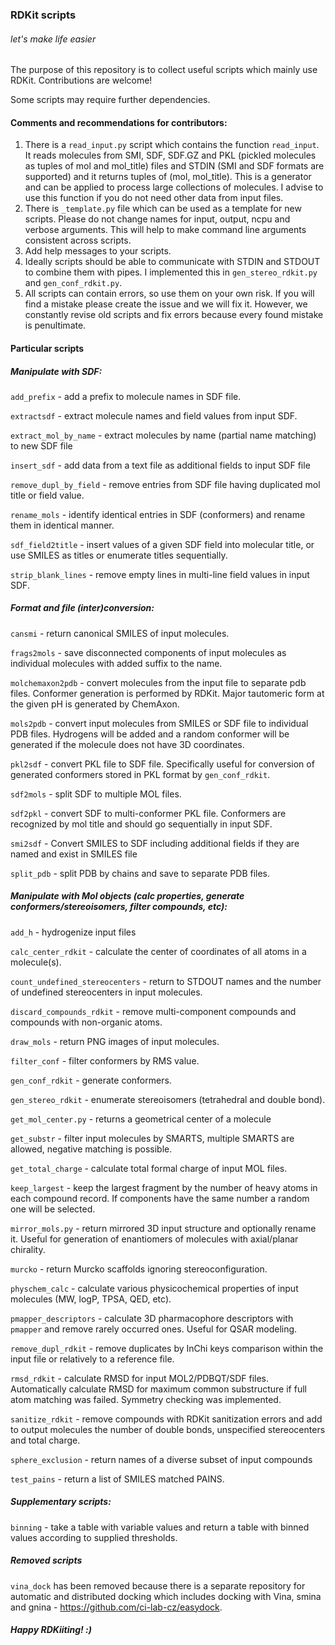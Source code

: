 ### RDKit scripts
###### let's make life easier

The purpose of this repository is to collect useful scripts which mainly use RDKit. Contributions are welcome!

Some scripts may require further dependencies.

#### Comments and recommendations for contributors:
1. There is a `read_input.py` script which contains the function `read_input`. It reads molecules from SMI, SDF, SDF.GZ and PKL (pickled molecules as tuples of mol and mol_title) files and STDIN (SMI and SDF formats are supported) and it returns tuples of (mol, mol_title). This is a generator and can be applied to process large collections of molecules. I advise to use this function if you do not need other data from input files.
2. There is `_template.py` file which can be used as a template for new scripts. Please do not change names for input, output, ncpu and verbose arguments. This will help to make command line arguments consistent across scripts.
3. Add help messages to your scripts.
4. Ideally scripts should be able to communicate with STDIN and STDOUT to combine them with pipes. I implemented this in `gen_stereo_rdkit.py` and `gen_conf_rdkit.py`.
5. All scripts can contain errors, so use them on your own risk. If you will find a mistake please create the issue and we will fix it. However, we constantly revise old scripts and fix errors because every found mistake is penultimate.

#### Particular scripts

##### Manipulate with SDF:  
  
`add_prefix` - add a prefix to molecule names in SDF file.  

`extractsdf` - extract molecule names and field values from input SDF.  
  
`extract_mol_by_name` - extract molecules by name (partial name matching) to new SDF file   

`insert_sdf` - add data from a text file as additional fields to input SDF file  
  
`remove_dupl_by_field` - remove entries from SDF file having duplicated mol title or field value.  
  
`rename_mols` - identify identical entries in SDF (conformers) and rename them in identical manner. 

`sdf_field2title` - insert values of a given SDF field into molecular title, or use SMILES as titles or enumerate titles sequentially.  
  
`strip_blank_lines` - remove empty lines in multi-line field values in input SDF.  
  
##### Format and file (inter)conversion:  

`cansmi` - return canonical SMILES of input molecules.  
  
`frags2mols` - save disconnected components of input molecules as individual molecules with added suffix to the name.  
  
`molchemaxon2pdb` - convert molecules from the input file to separate pdb files. Conformer generation is performed by RDKit. Major tautomeric form at the given pH is generated by ChemAxon.  
  
`mols2pdb` - convert input molecules from SMILES or SDF file to individual PDB files. Hydrogens will be added and a random conformer will be generated if the molecule does not have 3D coordinates.  
  
`pkl2sdf` - convert PKL file to SDF file. Specifically useful for conversion of generated conformers stored in PKL format by `gen_conf_rdkit`.  
  
`sdf2mols` - split SDF to multiple MOL files.  
  
`sdf2pkl` - convert SDF to multi-conformer PKL file. Conformers are recognized by mol title and should go sequentially in input SDF.  
  
`smi2sdf` - Convert SMILES to SDF including additional fields if they are named and exist in SMILES file  
  
`split_pdb` - split PDB by chains and save to separate PDB files.  

##### Manipulate with Mol objects (calc properties, generate conformers/stereoisomers, filter compounds, etc):  

`add_h` - hydrogenize input files  
  
`calc_center_rdkit` - calculate the center of coordinates of all atoms in a molecule(s).  
  
`count_undefined_stereocenters` - return to STDOUT names and the number of undefined stereocenters in input molecules.  
  
`discard_compounds_rdkit` - remove multi-component compounds and compounds with non-organic atoms.  
  
`draw_mols` - return PNG images of input molecules.  
  
`filter_conf` - filter conformers by RMS value.  
  
`gen_conf_rdkit` - generate conformers.  
  
`gen_stereo_rdkit` - enumerate stereoisomers (tetrahedral and double bond).  
  
`get_mol_center.py` - returns a geometrical center of a molecule
  
`get_substr` - filter input molecules by SMARTS, multiple SMARTS are allowed, negative matching is possible.  
  
`get_total_charge` - calculate total formal charge of input MOL files.  
  
`keep_largest` - keep the largest fragment by the number of heavy atoms in each compound record. If components have the same number a random one will be selected.  
  
`mirror_mols.py` - return mirrored 3D input structure and optionally rename it. Useful for generation of enantiomers of molecules with axial/planar chirality.
  
`murcko` - return Murcko scaffolds ignoring stereoconfiguration.  
  
`physchem_calc` - calculate various physicochemical properties of input molecules (MW, logP, TPSA, QED, etc).  
  
`pmapper_descriptors` - calculate 3D pharmacophore descriptors with `pmapper` and remove rarely occurred ones. Useful for QSAR modeling.  
  
`remove_dupl_rdkit` - remove duplicates by InChi keys comparison within the input file or relatively to a reference file.  
  
`rmsd_rdkit` - calculate RMSD for input MOL2/PDBQT/SDF files. Automatically calculate RMSD for maximum common substructure if full atom matching was failed. Symmetry checking was implemented.  
  
`sanitize_rdkit` - remove compounds with RDKit sanitization errors and add to output molecules the number of double bonds, unspecified stereocenters and total charge.  

`sphere_exclusion` - return names of a diverse subset of input compounds  
  
`test_pains` - return a list of SMILES matched PAINS.  

##### Supplementary scripts:

`binning` - take a table with variable values and return a table with binned values according to supplied thresholds.  

##### Removed scripts
`vina_dock` has been removed because there is a separate repository for automatic and distributed docking which includes docking with Vina, smina and gnina - https://github.com/ci-lab-cz/easydock.

##### Happy RDKiiting! :)
